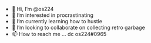 - 👋 Hi, I’m @os224
- 👀 I’m interested in procrastinating
- 🌱 I’m currently learning how to hustle
- 💞️ I’m looking to collaborate on collecting retro garbage
- 📫 How to reach me ... dc os224#0965

<!---
os224/os224 is a ✨ special ✨ repository because its `README.md` (this file) appears on your GitHub profile.
You can click the Preview link to take a look at your changes.
--->
